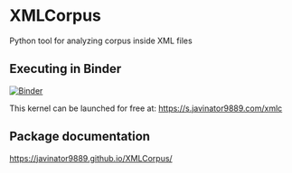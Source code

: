 # XMLCorpus
Python tool for analyzing corpus inside XML files

## Executing in Binder
[![Binder](https://mybinder.org/badge_logo.svg)](https://s.javinator9889.com/xmlc)

This kernel can be launched for free at: https://s.javinator9889.com/xmlc

## Package documentation
https://javinator9889.github.io/XMLCorpus/

